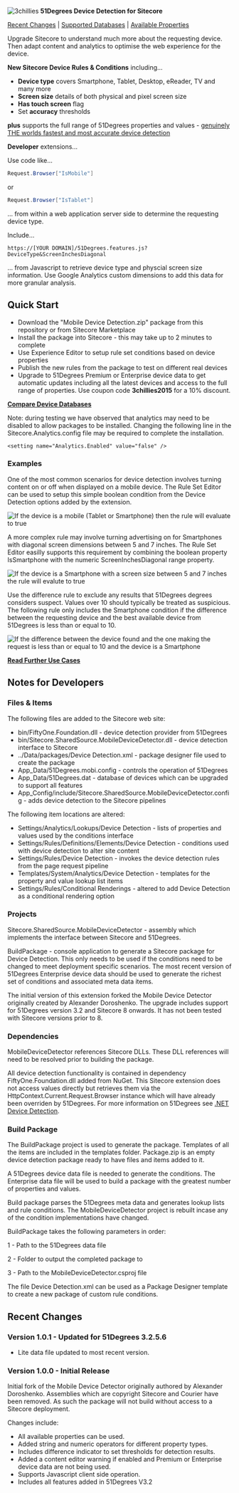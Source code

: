 ![3chillies](http://www.3chillies.co.uk/~/media/images/services/sitecore/sitecore-main/why3chillies.png?h=100&w=153&la=en "At 3chillies we combine creative design and technical development for outstanding websites, intranets & mobile apps.") **51Degrees Device Detection for Sitecore**

[Recent Changes](#recent-changes "Review recent major changes") | [Supported Databases](https://51degrees.com/compare-data-options?AffiliateId=5&utm_source=github&utm_medium=repository&utm_content=home-menu&utm_campaign=sitecore "Different device databases which can be used with 51Degrees device detection") | [Available Properties](https://51degrees.com/resources/property-dictionary?AffiliateId=5&utm_source=github&utm_medium=repository&utm_content=home-menu&utm_campaign=sitecore "View all available properties and values")

Upgrade Sitecore to understand much more about the requesting device. Then adapt content and analytics to optimise the web experience for the device.

**New Sitecore Device Rules & Conditions** including...

* **Device type** covers Smartphone, Tablet, Desktop, eReader, TV and many more
* **Screen size** details of both physical and pixel screen size
* **Has touch screen** flag
* Set **accuracy** thresholds

**plus** supports the full range of 51Degrees properties and values - [genuinely THE worlds fastest and most accurate device detection](https://51degrees.com/device-detection/competitor-comparison?AffiliateId=5&utm_source=github&utm_medium=repository&utm_content=competitors&utm_campaign=sitecore "Compare 51Degrees to Netbiscuits, DeviceAtlas and WURFL")

**Developer** extensions...

Use code like...

```cs
Request.Browser["IsMobile"]
```

or 

```cs
Request.Browser["IsTablet"]
```

... from within a web application server side to determine the requesting device type.

Include...

```
https://[YOUR DOMAIN]/51Degrees.features.js?DeviceType&ScreenInchesDiagonal
```

... from Javascript to retrieve device type and physcial screen size information. Use Google Analytics custom dimensions to add this data for more granular analysis.

## Quick Start

* Download the "Mobile Device Detection.zip" package from this repository or from Sitecore Marketplace
* Install the package into Sitecore - this may take up to 2 minutes to complete
* Use Experience Editor to setup rule set conditions based on device properties
* Publish the new rules from the package to test on different real devices
* Upgrade to 51Degrees Premium or Enterprise device data to get automatic updates including all the latest devices and access to the full range of properties. Use coupon code **3chillies2015** for a 10% discount.

**[Compare Device Databases](https://51degrees.com/compare-data-options?AffiliateId=5&utm_source=github&utm_medium=repository&utm_content=home-cta&utm_campaign=sitecore "Compare different data file options for 51Degrees device detection")**

Note: during testing we have observed that analytics may need to be disabled to allow packages to be installed. Changing the following line in the Sitecore.Analytics.config file may be required to complete the installation.

```
<setting name="Analytics.Enabled" value="false" />
```

### Examples

One of the most common scenarios for device detection involves turning content on or off when displayed on a mobile device. The Rule Set Editor can be used to setup this simple boolean condition from the Device Detection options added by the extension.

![If the device is a mobile (Tablet or Smartphone) then the rule will evaluate to true](images/RuleSetEditorIsMobile.png "If the device is a mobile (Tablet or Smartphone) then the rule will evaluate to true")

A more complex rule may involve turning advertising on for Smartphones with diagonal screen dimensions between 5 and 7 inches. The Rule Set Editor easilly supports this requirement by combining the boolean property IsSmartphone with the numeric ScreenInchesDiagonal range property.

![If the device is a Smartphone with a screen size between 5 and 7 inches the rule will evalute to true](images/RuleSetEditorScreenSize.png "If the device is a Smartphone with a screen size between 5 and 7 inches the rule will evalute to true")

Use the difference rule to exclude any results that 51Degrees degrees considers suspect. Values over 10 should typically be treated as suspicious. The following rule only includes the Smartphone condition if the difference between the requesting device and the best available device from 51Degrees is less than or equal to 10.

![If the difference between the device found and the one making the request is less than or equal to 10 and the device is a Smartphone](images/RuleSetEditorDifference.png "If the difference between the device found and the one making the request is less than or equal to 10 and the device is a Smartphone")

**[Read Further Use Cases](https://51degrees.com/resources/case-studies?AffiliateId=5&utm_source=github&utm_medium=repository&utm_content=home-cta&utm_campaign=sitecore "Read case studies from eCommerce, gaming, adtech, analysis and research companies")**

## Notes for Developers

### Files & Items

The following files are added to the Sitecore web site:

* bin/FiftyOne.Foundation.dll - device detection provider from 51Degrees
* bin/Sitecore.SharedSource.MobileDeviceDetector.dll - device detection interface to Sitecore
* ../Data/packages/Device Detection.xml - package designer file used to create the package
* App_Data/51Degrees.mobi.config - controls the operation of 51Degrees
* App_Data/51Degrees.dat - database of devices which can be upgraded to support all features
* App_Config/include/Sitecore.SharedSource.MobileDeviceDetector.config - adds device detection to the Sitecore pipelines

The following item locations are altered:

* Settings/Analytics/Lookups/Device Detection - lists of properties and values used by the conditions interface
* Settings/Rules/Definitions/Elements/Device Detection - conditions used with device detection to alter site content
* Settings/Rules/Device Detection - invokes the device detection rules from the page request pipeline
* Templates/System/Analytics/Device Detection - templates for the property and value lookup list items
* Settings/Rules/Conditional Renderings - altered to add Device Detection as a conditional rendering option

### Projects ###

Sitecore.SharedSource.MobileDeviceDetector - assembly which implements the interface between Sitecore and 51Degrees. 

BuildPackage - console application to generate a Sitecore package for Device Detection. This only needs to be used if the conditions need to be changed to meet deployment specific scenarios. The most recent version of 51Degrees Enterprise device data should be used to generate the richest set of conditions and associated meta data items.

The initial version of this extension forked the Mobile Device Detector originally created by Alexander Doroshenko. The upgrade includes support for 51Degrees version 3.2 and Sitecore 8 onwards. It has not been tested with Sitecore versions prior to 8.

### Dependencies ###

MobileDeviceDetector references Sitecore DLLs. These DLL references will need to be resolved prior to building the package.

All device detection functionality is contained in dependency FiftyOne.Foundation.dll added from NuGet. This Sitecore extension does not access values directly but retrieves them via the HttpContext.Current.Request.Browser instance which will have already been overriden by 51Degrees. For more information on 51Degrees see [.NET Device Detection](https://github.com/51Degrees/.NET-Device-Detection).

### Build Package ###

The BuildPackage project is used to generate the package. Templates of all the items are included in the templates folder. Package.zip is an empty device detection package ready to have files and items added to it. 

A 51Degrees device data file is needed to generate the conditions. The Enterprise data file will be used to build a package with the greatest number of properties and values. 

Build package parses the 51Degrees meta data and generates lookup lists and rule conditions. The MobileDeviceDetector project is rebuilt incase any of the condition implementations have changed.

BuildPackage takes the following parameters in order:

1 - Path to the 51Degrees data file

2 - Folder to output the completed package to

3 - Path to the MobileDeviceDetector.csproj file

The file Device Detection.xml can be used as a Package Designer template to create a new package of custom rule conditions.

## Recent Changes

### Version 1.0.1 - Updated for 51Degrees 3.2.5.6

* Lite data file updated to most recent version.

### Version 1.0.0 - Initial Release

Initial fork of the Mobile Device Detector originally authored by Alexander Doroshenko. Assemblies which are copyright Sitecore and Courier have been removed. As such the package will not build without access to a Sitecore deployment.

Changes include:

* All available properties can be used.
* Added string and numeric operators for different property types.
* Includes difference indicator to set thresholds for detection results.
* Added a content editor warning if enabled and Premium or Enterprise device data are not being used.
* Supports Javascript client side operation.
* Includes all features added in 51Degrees V3.2